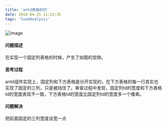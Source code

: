 ```yaml
---
title: 'antd表格的坑'
date: 2018-04-25 11:23:35
tags: 'loadAnalysis'
---
```


![image](https://wx1.sinaimg.cn/mw690/77a03329gy1fqoqx0tomzj20tj08xq3d.jpg)
#### 问题描述
在实现一个固定列表格的时候，产生了如图的空隙。

#### 思考过程
antd组件实现上，固定列和下方表格是分开实现的，在下方表格的每一行其实也实现了固定的三列，只是被挡住了。审查过程中发现，固定列td的宽度和下方表格td的宽度表现不一致，下方表格td的宽度比固定列td的宽度多一个像素。

#### 问题解决
把前面固定的三列宽度设宽一点

